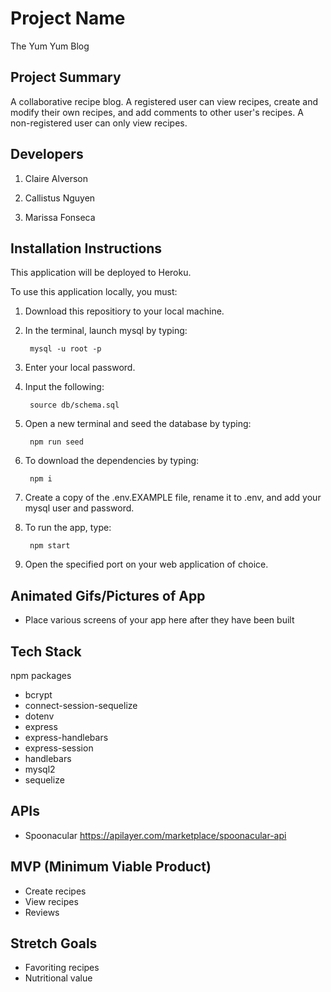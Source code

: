 # Project Name

The Yum Yum Blog

## Project Summary

A collaborative recipe blog. A registered user can view recipes, create and modify their own recipes, and add comments to other user's recipes. A non-registered user can only view recipes. 

## Developers

1. Claire Alverson

2. Callistus Nguyen

3. Marissa Fonseca

## Installation Instructions

This application will be deployed to Heroku.

To use this application locally, you must:
1. Download this repositiory to your local machine.
2. In the terminal, launch mysql by typing:

        mysql -u root -p
3. Enter your local password.
4. Input the following:

        source db/schema.sql
5. Open a new terminal and seed the database by typing:

        npm run seed
6. To download the dependencies by typing: 

        npm i  
7. Create a copy of the .env.EXAMPLE file, rename it to .env, and add your mysql user and password.
8. To run the app, type:

        npm start
9. Open the specified port on your web application of choice.

## Animated Gifs/Pictures of App

- Place various screens of your app here after they have been built

## Tech Stack

npm packages
- bcrypt
- connect-session-sequelize
- dotenv
- express
- express-handlebars
- express-session
- handlebars
- mysql2
- sequelize


## APIs

- Spoonacular https://apilayer.com/marketplace/spoonacular-api

## MVP (Minimum Viable Product)

- Create recipes
- View recipes
- Reviews

## Stretch Goals

- Favoriting recipes
- Nutritional value
